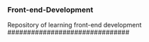 ### Front-end-Development
Repository of learning front-end development
###############################
